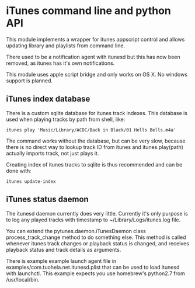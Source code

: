 
iTunes command line and python API
==================================

This module implements a wrapper for itunes appscript control and allows updating
library and playlists from command line.

There used to be a notification agent with itunesd but this has now been removed, as
itunes has it's own notifications.

This module uses apple script bridge and only works on OS X. No windows support is planned.

iTunes index database
---------------------

There is a custom sqlite database for itunes track indexes. This database is used when
playing tracks by path from shell, like:

```
itunes play 'Music/Library/ACDC/Back in Black/01 Hells Bells.m4a'
```

The command works without the database, but can be very slow, because there is no direct
way to lookup track ID from itunes and itunes.play(path) actually imports track, not just
plays it.

Creating index of itunes tracks to sqlite is thus recommended and can be done with:

```
itunes update-index
```

iTunes status daemon
--------------------

The itunesd daemon currently does very little. Currently it's only purpose is to log any
played tracks with timestamp to ~/Library/Logs/itunes.log file.

You can extend the pytunes.daemon.iTunesDaemon class process_track_change method to do
something else. This method is called whenever itunes track changes or playback status
is changed, and receives playback status and track details as arguments.

There is example example launch agent file in examples/com.tuohela.net.itunesd.plist
that can be used to load itunesd with launchctl. This example expects you use homebrew's
python2.7 from /usr/local/bin.
